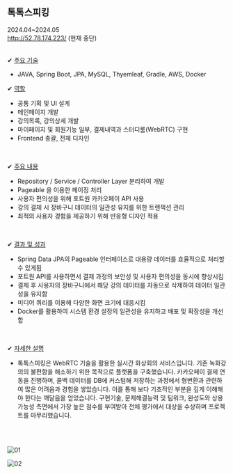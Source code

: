 ## 톡톡스피킹
2024.04~2024.05<br>
http://52.78.174.223/ (현재 중단)
<br><br>

✔ <u>주요 기술</u>
- JAVA, Spring Boot, JPA, MySQL, Thyemleaf, Gradle, AWS, Docker

✔ <u>역할</u>
+ 공통 기획 및 UI 설계
+ 메인페이지 개발
+ 강의목록, 강의상세 개발
+ 마이페이지 및 회원기능 일부, 결제내역과 스터디룸(WebRTC) 구현
+ Frontend 총괄, 전체 디자인

<br>

✔ <u>주요 내용</u>
- Repository / Service / Controller Layer 분리하여 개발
- Pageable 을 이용한 페이징 처리
- 사용자 편의성을 위해 포트원 카카오페이 API 사용
- 강의 결제 시 장바구니 데이터의 일관성 유지를 위한 트랜잭션 관리
- 최적의 사용자 경험을 제공하기 위해 반응형 디자인 적용

<br>

✔ <u>결과 및 성과</u>
- Spring Data JPA의 Pageable 인터페이스로 대용량 데이터를 효율적으로 처리할 수 있게됨
- 포트원 API를 사용하면서 결제 과정의 보안성 및 사용자 편의성을 동시에 향상시킴
- 결제 후 사용자의 장바구니에서 해당 강의 데이터를 자동으로 삭제하여 데이터 일관성을 유지함
- 미디어 쿼리를 이용해 다양한 화면 크기에 대응시킴
- Docker를 활용하여 시스템 환경 설정의 일관성을 유지하고 배포 및 확장성을 개선함

<br>

✔ <u>자세한 설명</u>
- 톡톡스피킹은 WebRTC 기술을 활용한 실시간 화상회의 서비스입니다. 기존 녹화강의의 불편함을 해소하기 위한 목적으로 플랫폼을 구축했습니다. 카카오페이 결제 연동을 진행하며, 콜백 데이터를 DB에 커스텀해 저장하는 과정에서 형변환과 관련하여 많은 어려움과 경험을 쌓았습니다. 이를 통해 보다 기초적인 부분을 깊게 이해해야 한다는 깨달음을 얻었습니다. 구현기술, 문제해결능력 및 팀워크, 완성도와 상용 가능성 측면에서 가장 높은 점수를 부여받아 전체 평가에서 대상을 수상하며 프로젝트를 마무리했습니다.

<br><br>

![01](https://github.com/ssapchap/talktok/assets/163481508/8da7de79-0f5c-440d-901d-9a2196f37d64)


![02](https://github.com/ssapchap/talktok/assets/163481508/9d6620f2-cbcf-434e-81a4-1409d0e0b318)
